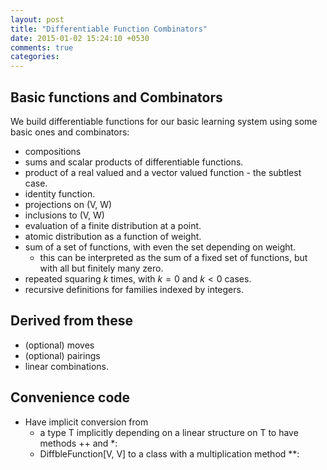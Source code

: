 ```yaml
---
layout: post
title: "Differentiable Function Combinators"
date: 2015-01-02 15:24:10 +0530
comments: true
categories:
---
```


## Basic functions and Combinators

We build differentiable functions for our basic learning system using some basic ones and combinators:

* compositions
* sums and scalar products of differentiable functions.
* product of a real valued and a vector valued function - the subtlest case.
* identity function.
* projections on (V, W)
* inclusions to (V, W)
* evaluation of a finite distribution at a point.
* atomic distribution as a function of weight.
* sum of a set of functions, with even the set depending on weight.
  * this can be interpreted as the sum of a fixed set of functions, but with all but finitely many  zero.
* repeated squaring $k$ times, with $k=0$ and $k<0$ cases.
* recursive definitions for families indexed by integers.

## Derived from these

* (optional) moves
* (optional) pairings
* linear combinations.

## Convenience code

* Have implicit conversion from
  * a type T implicitly depending on a linear structure on T to have methods ++ and *:
  * DiffbleFunction[V, V] to a class with a multiplication method **:
